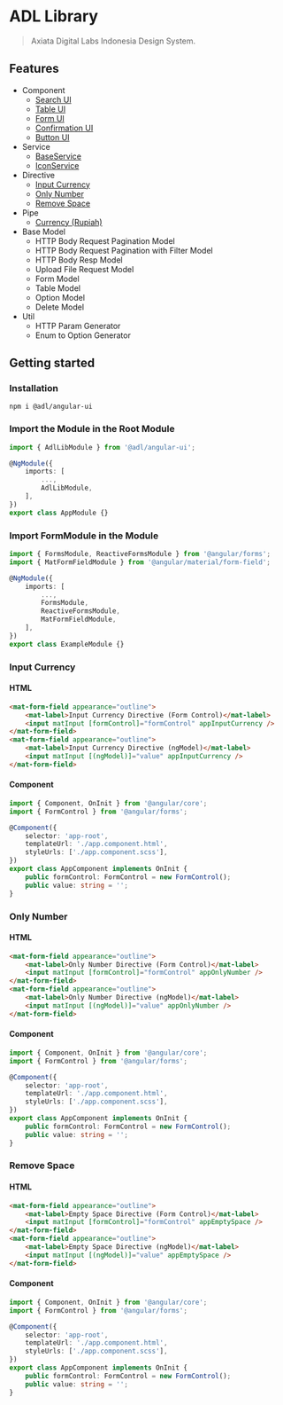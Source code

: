 # ADL Library

> Axiata Digital Labs Indonesia Design System.

## Features

- Component
  - [Search UI](https://github.com/abudygold/Angular-UI?tab=readme-ov-file#search-ui-component)
  - [Table UI](https://github.com/abudygold/Angular-UI/blob/main/README-TABLE.md)
  - [Form UI](https://github.com/abudygold/Angular-UI/blob/main/README-FORM.md)
  - [Confirmation UI](https://github.com/abudygold/Angular-UI/blob/main/README-CONFIRMATION.md)
  - [Button UI](https://github.com/abudygold/Angular-UI?tab=readme-ov-file#button-ui-component)
- Service
  - [BaseService](https://github.com/abudygold/Angular-UI/blob/main/README-SERVICE.md#base-service)
  - [IconService](https://github.com/abudygold/Angular-UI/blob/main/README-SERVICE.md#icon-service)
- Directive
  - [Input Currency](https://github.com/abudygold/Angular-UI/blob/main/README-DIRECTIVE.md#input-currency)
  - [Only Number](https://github.com/abudygold/Angular-UI/blob/main/README-DIRECTIVE.md#only-number)
  - [Remove Space](https://github.com/abudygold/Angular-UI/blob/main/README-DIRECTIVE.md#remove-space)
- Pipe
  - [Currency (Rupiah)](https://github.com/abudygold/Angular-UI?tab=readme-ov-file#currency-rupiah)
- Base Model
  - HTTP Body Request Pagination Model
  - HTTP Body Request Pagination with Filter Model
  - HTTP Body Resp Model
  - Upload File Request Model
  - Form Model
  - Table Model
  - Option Model
  - Delete Model
- Util
  - HTTP Param Generator
  - Enum to Option Generator

## Getting started

### Installation

```shell
npm i @adl/angular-ui
```

### Import the Module in the Root Module

```typescript
import { AdlLibModule } from '@adl/angular-ui';

@NgModule({
	imports: [
		...,
		AdlLibModule,
	],
})
export class AppModule {}
```

### Import FormModule in the Module

```typescript
import { FormsModule, ReactiveFormsModule } from '@angular/forms';
import { MatFormFieldModule } from '@angular/material/form-field';

@NgModule({
	imports: [
		...,
		FormsModule,
		ReactiveFormsModule,
		MatFormFieldModule,
	],
})
export class ExampleModule {}
```

### Input Currency

#### HTML

```html
<mat-form-field appearance="outline">
	<mat-label>Input Currency Directive (Form Control)</mat-label>
	<input matInput [formControl]="formControl" appInputCurrency />
</mat-form-field>
<mat-form-field appearance="outline">
	<mat-label>Input Currency Directive (ngModel)</mat-label>
	<input matInput [(ngModel)]="value" appInputCurrency />
</mat-form-field>
```

#### Component

```typescript
import { Component, OnInit } from '@angular/core';
import { FormControl } from '@angular/forms';

@Component({
	selector: 'app-root',
	templateUrl: './app.component.html',
	styleUrls: ['./app.component.scss'],
})
export class AppComponent implements OnInit {
	public formControl: FormControl = new FormControl();
	public value: string = '';
}
```

### Only Number

#### HTML

```html
<mat-form-field appearance="outline">
	<mat-label>Only Number Directive (Form Control)</mat-label>
	<input matInput [formControl]="formControl" appOnlyNumber />
</mat-form-field>
<mat-form-field appearance="outline">
	<mat-label>Only Number Directive (ngModel)</mat-label>
	<input matInput [(ngModel)]="value" appOnlyNumber />
</mat-form-field>
```

#### Component

```typescript
import { Component, OnInit } from '@angular/core';
import { FormControl } from '@angular/forms';

@Component({
	selector: 'app-root',
	templateUrl: './app.component.html',
	styleUrls: ['./app.component.scss'],
})
export class AppComponent implements OnInit {
	public formControl: FormControl = new FormControl();
	public value: string = '';
}
```

### Remove Space

#### HTML

```html
<mat-form-field appearance="outline">
	<mat-label>Empty Space Directive (Form Control)</mat-label>
	<input matInput [formControl]="formControl" appEmptySpace />
</mat-form-field>
<mat-form-field appearance="outline">
	<mat-label>Empty Space Directive (ngModel)</mat-label>
	<input matInput [(ngModel)]="value" appEmptySpace />
</mat-form-field>
```

#### Component

```typescript
import { Component, OnInit } from '@angular/core';
import { FormControl } from '@angular/forms';

@Component({
	selector: 'app-root',
	templateUrl: './app.component.html',
	styleUrls: ['./app.component.scss'],
})
export class AppComponent implements OnInit {
	public formControl: FormControl = new FormControl();
	public value: string = '';
}
```
